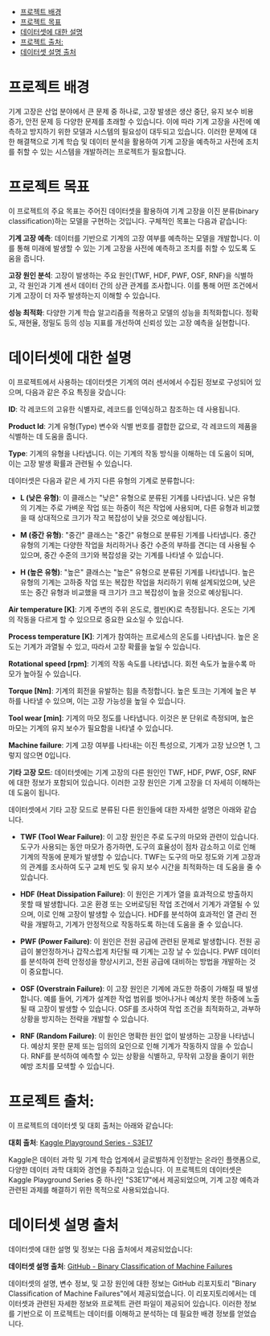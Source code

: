 - [프로젝트 배경](#프로젝트-배경)
- [프로젝트 목표](#프로젝트-목표)
- [데이터셋에 대한 설명](#데이터셋에-대한-설명)
- [프로젝트 출처:](#프로젝트-출처)
- [데이터셋 설명 출처](#데이터셋-설명-출처)

# 프로젝트 배경
기계 고장은 산업 분야에서 큰 문제 중 하나로, 고장 발생은 생산 중단, 유지 보수 비용 증가, 안전 문제 등 다양한 문제를 초래할 수 있습니다. 이에 따라 기계 고장을 사전에 예측하고 방지하기 위한 모델과 시스템의 필요성이 대두되고 있습니다. 이러한 문제에 대한 해결책으로 기계 학습 및 데이터 분석을 활용하여 기계 고장을 예측하고 사전에 조치를 취할 수 있는 시스템을 개발하려는 프로젝트가 필요합니다.

# 프로젝트 목표
이 프로젝트의 주요 목표는 주어진 데이터셋을 활용하여 기계 고장을 이진 분류(binary classification)하는 모델을 구현하는 것입니다. 구체적인 목표는 다음과 같습니다:

**기계 고장 예측**: 데이터를 기반으로 기계의 고장 여부를 예측하는 모델을 개발합니다. 이를 통해 미래에 발생할 수 있는 기계 고장을 사전에 예측하고 조치를 취할 수 있도록 도움을 줍니다.

**고장 원인 분석**: 고장이 발생하는 주요 원인(TWF, HDF, PWF, OSF, RNF)을 식별하고, 각 원인과 기계 센서 데이터 간의 상관 관계를 조사합니다. 이를 통해 어떤 조건에서 기계 고장이 더 자주 발생하는지 이해할 수 있습니다.

**성능 최적화**: 다양한 기계 학습 알고리즘을 적용하고 모델의 성능을 최적화합니다. 정확도, 재현율, 정밀도 등의 성능 지표를 개선하여 신뢰성 있는 고장 예측을 실현합니다.

# 데이터셋에 대한 설명
이 프로젝트에서 사용하는 데이터셋은 기계의 여러 센서에서 수집된 정보로 구성되어 있으며, 다음과 같은 주요 특징을 갖습니다:

**ID**: 각 레코드의 고유한 식별자로, 레코드를 인덱싱하고 참조하는 데 사용됩니다.

**Product Id**: 기계 유형(Type) 변수와 식별 번호를 결합한 값으로, 각 레코드의 제품을 식별하는 데 도움을 줍니다.

**Type**: 기계의 유형을 나타냅니다. 이는 기계의 작동 방식을 이해하는 데 도움이 되며, 이는 고장 발생 확률과 관련될 수 있습니다.

데이터셋은 다음과 같은 세 가지 다른 유형의 기계로 분류합니다:

* **L (낮은 유형)**: 이 클래스는 "낮은" 유형으로 분류된 기계를 나타냅니다. 낮은 유형의 기계는 주로 가벼운 작업 또는 하중이 적은 작업에 사용되며, 다른 유형과 비교했을 때 상대적으로 크기가 작고 복잡성이 낮을 것으로 예상됩니다.

* **M (중간 유형)**: "중간" 클래스는 "중간" 유형으로 분류된 기계를 나타냅니다. 중간 유형의 기계는 다양한 작업을 처리하거나 중간 수준의 부하를 견디는 데 사용될 수 있으며, 중간 수준의 크기와 복잡성을 갖는 기계를 나타낼 수 있습니다.

* **H (높은 유형)**: "높은" 클래스는 "높은" 유형으로 분류된 기계를 나타냅니다. 높은 유형의 기계는 고하중 작업 또는 복잡한 작업을 처리하기 위해 설계되었으며, 낮은 또는 중간 유형과 비교했을 때 크기가 크고 복잡성이 높을 것으로 예상됩니다.

**Air temperature [K]**: 기계 주변의 주위 온도로, 켈빈(K)로 측정됩니다. 온도는 기계의 작동을 다르게 할 수 있으므로 중요한 요소일 수 있습니다.

**Process temperature [K]**: 기계가 참여하는 프로세스의 온도를 나타냅니다. 높은 온도는 기계가 과열될 수 있고, 따라서 고장 확률을 높일 수 있습니다.

**Rotational speed [rpm]**: 기계의 작동 속도를 나타냅니다. 회전 속도가 높을수록 마모가 높아질 수 있습니다.

**Torque [Nm]**: 기계의 회전을 유발하는 힘을 측정합니다. 높은 토크는 기계에 높은 부하를 나타낼 수 있으며, 이는 고장 가능성을 높일 수 있습니다.

**Tool wear [min]**: 기계의 마모 정도를 나타냅니다. 이것은 분 단위로 측정되며, 높은 마모는 기계의 유지 보수가 필요함을 나타낼 수 있습니다.

**Machine failure**: 기계 고장 여부를 나타내는 이진 특성으로, 기계가 고장 났으면 1, 그렇지 않으면 0입니다.

**기타 고장 모드**: 데이터셋에는 기계 고장의 다른 원인인 TWF, HDF, PWF, OSF, RNF에 대한 정보가 포함되어 있습니다. 이러한 고장 원인은 기계 고장을 더 자세히 이해하는 데 도움이 됩니다.

데이터셋에서 기타 고장 모드로 분류된 다른 원인들에 대한 자세한 설명은 아래와 같습니다.

* **TWF (Tool Wear Failure)**: 이 고장 원인은 주로 도구의 마모와 관련이 있습니다. 도구가 사용되는 동안 마모가 증가하면, 도구의 효율성이 점차 감소하고 이로 인해 기계의 작동에 문제가 발생할 수 있습니다. TWF는 도구의 마모 정도와 기계 고장과의 관계를 조사하여 도구 교체 빈도 및 유지 보수 시간을 최적화하는 데 도움을 줄 수 있습니다.

* **HDF (Heat Dissipation Failure)**: 이 원인은 기계가 열을 효과적으로 방출하지 못할 때 발생합니다. 고온 환경 또는 오버로딩된 작업 조건에서 기계가 과열될 수 있으며, 이로 인해 고장이 발생할 수 있습니다. HDF를 분석하여 효과적인 열 관리 전략을 개발하고, 기계가 안정적으로 작동하도록 하는데 도움을 줄 수 있습니다.

* **PWF (Power Failure)**: 이 원인은 전원 공급에 관련된 문제로 발생합니다. 전원 공급이 불안정하거나 갑작스럽게 차단될 때 기계는 고장 날 수 있습니다. PWF 데이터를 분석하여 전력 안정성을 향상시키고, 전원 공급에 대비하는 방법을 개발하는 것이 중요합니다.

* **OSF (Overstrain Failure)**: 이 고장 원인은 기계에 과도한 하중이 가해질 때 발생합니다. 예를 들어, 기계가 설계한 작업 범위를 벗어나거나 예상치 못한 하중에 노출될 때 고장이 발생할 수 있습니다. OSF를 조사하여 작업 조건을 최적화하고, 과부하 상황을 방지하는 전략을 개발할 수 있습니다.

* **RNF (Random Failure)**: 이 원인은 명확한 원인 없이 발생하는 고장을 나타냅니다. 예상치 못한 문제 또는 임의의 요인으로 인해 기계가 작동하지 않을 수 있습니다. RNF를 분석하여 예측할 수 있는 상황을 식별하고, 무작위 고장을 줄이기 위한 예방 조치를 모색할 수 있습니다.

# 프로젝트 출처:
이 프로젝트의 데이터셋 및 대회 출처는 아래와 같습니다:

**대회 출처**: [Kaggle Playground Series - S3E17](https://www.kaggle.com/competitions/playground-series-s3e17/overview)

Kaggle은 데이터 과학 및 기계 학습 업계에서 글로벌하게 인정받는 온라인 플랫폼으로, 다양한 데이터 과학 대회와 경연을 주최하고 있습니다. 이 프로젝트의 데이터셋은 Kaggle Playground Series 중 하나인 "S3E17"에서 제공되었으며, 기계 고장 예측과 관련된 과제를 해결하기 위한 목적으로 사용되었습니다.

# 데이터셋 설명 출처
데이터셋에 대한 설명 및 정보는 다음 출처에서 제공되었습니다:

**데이터셋 설명 출처**: [GitHub - Binary Classification of Machine Failures](https://github.com/JMViJi/Binary-Classification-of-Machine-Failures)

데이터셋의 설명, 변수 정보, 및 고장 원인에 대한 정보는 GitHub 리포지토리 "Binary Classification of Machine Failures"에서 제공되었습니다. 이 리포지토리에서는 데이터셋과 관련된 자세한 정보와 프로젝트 관련 파일이 제공되어 있습니다. 이러한 정보를 기반으로 이 프로젝트는 데이터를 이해하고 분석하는 데 필요한 배경 정보를 얻었습니다.